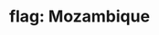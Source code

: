 ---
layout: smileys&emotion
title: "flag: Mozambique"
emoji: flag_mozambique
permalink: 🇲🇿.html
image: assets/img/3moji/flag_mozambique.png
---